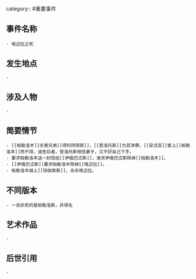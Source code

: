 category:: #重要事件
## 事件名称
	- 喀迈拉之死
## 发生地点
	-
## 涉及人物
	-
## 简要情节
	- [[柏勒洛丰]]杀害兄弟[[得利阿得斯]]，[[普洛托斯]]为其净罪，[[安忒亚]]爱上[[柏勒洛丰]]而不得，诬告后者，普洛托斯相信妻子，又不好自己下手。
	- 要求柏勒洛丰送一封信给[[伊俄巴忒斯]]，请求伊俄巴忒斯除掉[[柏勒洛丰]]。
	- [[伊俄巴忒斯]]要求柏勒洛丰除掉[[喀迈拉]]。
	- 柏勒洛丰骑上[[珀伽索斯]]，击杀喀迈拉。
## 不同版本
	- 一说杀死的是柏勒洛斯，并得名
## 艺术作品
	-
## 后世引用
	-
